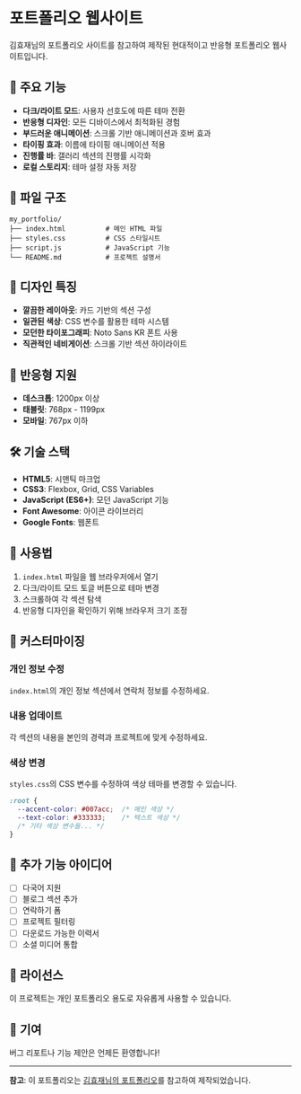 # 포트폴리오 웹사이트

김효재님의 포트폴리오 사이트를 참고하여 제작된 현대적이고 반응형 포트폴리오 웹사이트입니다.

## 🚀 주요 기능

- **다크/라이트 모드**: 사용자 선호도에 따른 테마 전환
- **반응형 디자인**: 모든 디바이스에서 최적화된 경험
- **부드러운 애니메이션**: 스크롤 기반 애니메이션과 호버 효과
- **타이핑 효과**: 이름에 타이핑 애니메이션 적용
- **진행률 바**: 갤러리 섹션의 진행률 시각화
- **로컬 스토리지**: 테마 설정 자동 저장

## 📁 파일 구조

```
my_portfolio/
├── index.html          # 메인 HTML 파일
├── styles.css          # CSS 스타일시트
├── script.js           # JavaScript 기능
└── README.md           # 프로젝트 설명서
```

## 🎨 디자인 특징

- **깔끔한 레이아웃**: 카드 기반의 섹션 구성
- **일관된 색상**: CSS 변수를 활용한 테마 시스템
- **모던한 타이포그래피**: Noto Sans KR 폰트 사용
- **직관적인 네비게이션**: 스크롤 기반 섹션 하이라이트

## 📱 반응형 지원

- **데스크톱**: 1200px 이상
- **태블릿**: 768px - 1199px
- **모바일**: 767px 이하

## 🛠️ 기술 스택

- **HTML5**: 시맨틱 마크업
- **CSS3**: Flexbox, Grid, CSS Variables
- **JavaScript (ES6+)**: 모던 JavaScript 기능
- **Font Awesome**: 아이콘 라이브러리
- **Google Fonts**: 웹폰트

## 🚀 사용법

1. `index.html` 파일을 웹 브라우저에서 열기
2. 다크/라이트 모드 토글 버튼으로 테마 변경
3. 스크롤하여 각 섹션 탐색
4. 반응형 디자인을 확인하기 위해 브라우저 크기 조정

## 📝 커스터마이징

### 개인 정보 수정
`index.html`의 개인 정보 섹션에서 연락처 정보를 수정하세요.

### 내용 업데이트
각 섹션의 내용을 본인의 경력과 프로젝트에 맞게 수정하세요.

### 색상 변경
`styles.css`의 CSS 변수를 수정하여 색상 테마를 변경할 수 있습니다.

```css
:root {
  --accent-color: #007acc;  /* 메인 색상 */
  --text-color: #333333;    /* 텍스트 색상 */
  /* 기타 색상 변수들... */
}
```

## 🔧 추가 기능 아이디어

- [ ] 다국어 지원
- [ ] 블로그 섹션 추가
- [ ] 연락하기 폼
- [ ] 프로젝트 필터링
- [ ] 다운로드 가능한 이력서
- [ ] 소셜 미디어 통합

## 📄 라이선스

이 프로젝트는 개인 포트폴리오 용도로 자유롭게 사용할 수 있습니다.

## 🤝 기여

버그 리포트나 기능 제안은 언제든 환영합니다!

---

**참고**: 이 포트폴리오는 [김효재님의 포트폴리오](https://www.hyojae.info/)를 참고하여 제작되었습니다.
